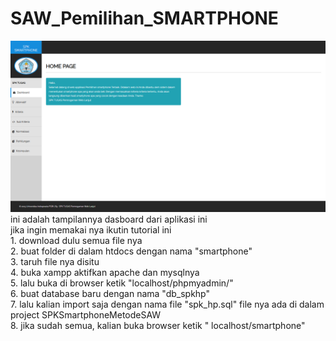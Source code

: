 # SAW_Pemilihan_SMARTPHONE
<img src="https://github.com/ahmadbadri25/dokumentasi/blob/200f46ee1407b6ad35cd6e651bfa53def9b69b49/smartphone.png" alt="">
ini adalah tampilannya dasboard dari aplikasi ini <br>
jika ingin memakai nya ikutin tutorial ini <br>
1. download dulu semua file nya<br>
2. buat folder di dalam htdocs dengan nama "smartphone"<br>
3. taruh file nya disitu<br>
4. buka xampp aktifkan apache dan mysqlnya<br>
5. lalu buka di browser ketik "localhost/phpmyadmin/"<br>
6. buat database baru dengan nama "db_spkhp"<br>
7. lalu kalian import saja dengan nama file "spk_hp.sql" file nya ada di dalam project SPKSmartphoneMetodeSAW<br>
8. jika sudah semua, kalian buka browser ketik " localhost/smartphone"<br>

